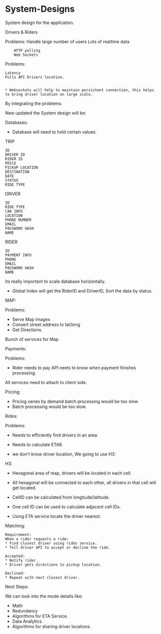 # System-Designs
System design for the application. 


Drivers & Riders 

Problems: 
    Handle large number of users 
    Lots of realtime data 

        HTTP polling 
        Web Sockets 


Problems: 

    Latency 
    Pulls API Drivers location. 


    * Websockets will help to maintain persistent connection, this helps to bring driver location on large scale.


By integrating the problems: 

New updated the System design will be: 


Databases:

* Database will need to hold certain values. 


TRIP 

    ID 
    DRIVER ID 
    RIDER ID 
    PRICE 
    PICKUP LOCATION 
    DESTINATION 
    DATE 
    STATUS 
    RIDE TYPE 

DRIVER 

    ID 
    RIDE TYPE 
    CAR INFO 
    LOCATION 
    PHONE NUMBER 
    EMAIL 
    PASSWORD HASH 
    NAME 


RIDER 

    ID 
    PAYMENT INFO 
    PHONE 
    EMAIL 
    PASSWORD HASH 
    NAME 



Its really important to scale database horizontally. 

* Global Index will get the RiderID and DriverID, Sort the data by status. 



MAP: 

Problems: 

* Serve Map images 
* Convert street address to lat/long
* Get Directions. 


Bunch of services for Map 


Payments: 

Problems: 
* Rider needs to pay API neets to know when payment finishes processing. 


All services need to attach to client side. 


Pricing: 

* Pricing varies by demand batch processing would be too slow. 
* Batch processing would be too slow. 


Rides: 

Problems: 

* Needs to efficiently find drivers in an area. 
* Needs to calculate ETA6. 

* we don't know driver location, We going to use H3: 

H3: 

* Hexagonal area of map, drivers will be located in each cell. 
* All hexagonal will be connected to each other, all drivers in that cell will get located. 



* CellID can be calculated from longitude/latitude. 
* One cell ID can be used to calculate adjacent cell IDs. 


* Using ETA service locate the driver nearest. 


Matching: 

    Requirement: 
    When a rider requests a ride: 
    * Find closest driver using rides service. 
    * Tell driver API to accept or decline the ride. 

    Accepted: 
    * Notify rider. 
    * Driver gets directions to pickup location. 

    Declined: 
    * Repeat with next closest driver. 

Next Steps: 

We can look into the mode details like: 

* Math 
* Redundancy 
* Algorithms for ETA Service. 
* Data Analytics. 
* Algorithms for sharing driver locations. 

